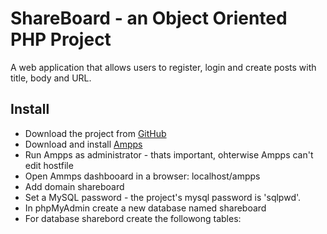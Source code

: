 # ShareBoard - an Object Oriented PHP Project

A web application that allows users to register, login and create posts with title, body and URL.

## Install

* Download the project from [GitHub](https://github.com/azigazisipi/shareboard/archive/master.zip)
* Download and install [Ampps](https://www.ampps.com/)
* Run Ampps as administrator - thats important, ohterwise Ampps can't edit hostfile
* Open Ammps dashbooard in a browser: localhost/ampps
* Add domain shareboard
* Set a MySQL password - the project's mysql password is 'sqlpwd'.
* In phpMyAdmin create a new database named shareboard
* For database sharebord create the followong tables:


